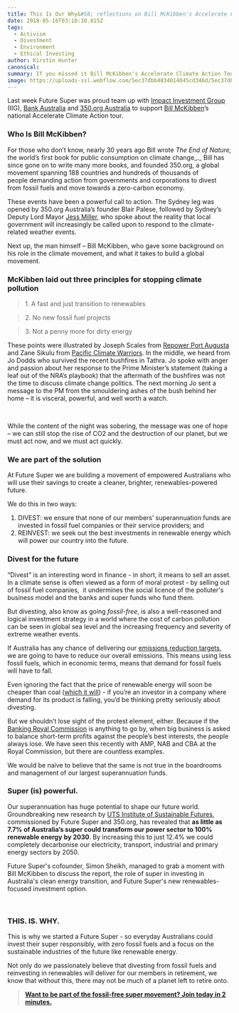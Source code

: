 ```yaml
---
title: This Is Our Why&#58; reflections on Bill McKibben's Accelerate Climate Action Tour
date: 2018-05-16T03:18:10.815Z
tags: 
  - Activism
  - Divestment
  - Environment
  - Ethical Investing
author: Kirstin Hunter
canonical: 
summary: If you missed it Bill McKibben's Accelerate Climate Action Tour, here's what you need to know. 
image: https://uploads-ssl.webflow.com/5ec37dbb4834014045cd346d/5ec37dbc4834018910cd3baa_this-is-our-why-blog-post%20(1).png
---
```


Last week Future Super was proud team up with [Impact Investment Group](https://www.impact-group.com.au/) (IIG), [Bank Australia](https://bankaust.com.au/) and [350.org Australia](http://www.350.org.au) to support [Bill McKibben](http://www.billmckibben.com/)’s national Accelerate Climate Action tour.

### Who Is Bill McKibben?

For those who don’t know, nearly 30 years ago Bill wrote _The End of Nature,_ the world’s first book for public consumption on climate change_._ Bill has since gone on to write many more books, and founded 350.org, a global movement spanning 188 countries and hundreds of thousands of people demanding action from governments and corporations to divest from fossil fuels and move towards a zero-carbon economy.

These events have been a powerful call to action. The Sydney leg was opened by 350.org Australia’s founder Blair Palese, followed by Sydney’s Deputy Lord Mayor [Jess Miller](https://www.smh.com.au/national/nsw/jess-miller-becomes-youngest-deputy-lord-mayor-of-city-of-sydney-20170919-gyk2ns.html), who spoke about the reality that local government will increasingly be called upon to respond to the climate-related weather events.

Next up, the man himself – Bill McKibben, who gave some background on his role in the climate movement, and what it takes to build a global movement. 

### **McKibben laid out three principles for stopping climate pollution**

> 1\. A fast and just transition to renewables

> 2\. No new fossil fuel projects

> 3\. Not a penny more for dirty energy

These points were illustrated by Joseph Scales from [Repower Port Augusta](http://repowerportaugusta.org/) and Zane Sikulu from [Pacific Climate Warriors](https://350pacific.org/pacific-climate-warriors/). In the middle, we heard from Jo Dodds who survived the recent bushfires in Tathra. Jo spoke with anger and passion about her response to the Prime Minister’s statement (taking a leaf out of the NRA’s playbook) that the aftermath of the bushfires was not the time to discuss climate change politics. The next morning Jo sent a message to the PM from the smouldering ashes of the bush behind her home – it is visceral, powerful, and well worth a watch.

 

While the content of the night was sobering, the message was one of hope – we can still stop the rise of CO2 and the destruction of our planet, but we must act now, and we must act quickly.

### **We are part of the solution**

At Future Super we are building a movement of empowered Australians who will use their savings to create a cleaner, brighter, renewables-powered future.

We do this in two ways:

1.  DIVEST: we ensure that none of our members’ superannuation funds are invested in fossil fuel companies or their service providers; and
2.  REINVEST: we seek out the best investments in renewable energy which will power our country into the future.

### **Divest for the future**

“Divest” is an interesting word in finance - in short, it means to sell an asset. In a climate sense is often viewed as a form of moral protest - by selling out of fossil fuel companies,  it undermines the social licence of the polluter's business model and the banks and super funds who fund them.

But divesting, also know as going _fossil-free_, is also a well-reasoned and logical investment strategy in a world where the cost of carbon pollution can be seen in global sea level and the increasing frequency and severity of extreme weather events.

If Australia has any chance of delivering our [emissions reduction targets](http://www.environment.gov.au/system/files/resources/c42c11a8-4df7-4d4f-bf92-4f14735c9baa/files/factsheet-australias-2030-climate-change-target.pdf), we are going to have to reduce our overall emissions. This means using less fossil fuels, which in economic terms, means that demand for fossil fuels will have to fall.

Even ignoring the fact that the price of renewable energy will soon be cheaper than coal ([which it will](https://www.forbes.com/sites/dominicdudley/2018/01/13/renewable-energy-cost-effective-fossil-fuels-2020/#3dd87d84ff2e)) - if you’re an investor in a company where demand for its product is falling, you’d be thinking pretty seriously about divesting.

But we shouldn’t lose sight of the protest element, either. Because if the [Banking Royal Commission](http://www.abc.net.au/news/story-streams/banking-royal-commission/) is anything to go by, when big business is asked to balance short-term profits against the people’s best interests, the people always lose. We have seen this recently with AMP, NAB and CBA at the Royal Commission, but there are countless examples.

We would be naïve to believe that the same is not true in the boardrooms and management of our largest superannuation funds.

### **Super (is) powerful.**

Our superannuation has huge potential to shape our future world. Groundbreaking new research by [UTS Institute of Sustainable Futures](https://www.uts.edu.au/research-and-teaching/our-research/institute-sustainable-futures/our-research/energy-and-climate/supercharging-clean-energy), commissioned by Future Super and 350.org, has revealed that **as little as 7.7% of Australia’s super could transform our power sector to 100% renewable energy** **by 2030**. By increasing this to just 12.4% we could completely decarbonise our electricity, transport, industrial and primary energy sectors by 2050.

Future Super's cofounder, Simon Sheikh, managed to grab a moment with Bill McKibben to discuss the report, the role of super in investing in Australia's clean energy transition, and Future Super's new renewables-focused investment option.

 

### **THIS. IS. WHY.**

This is why we started a Future Super - so everyday Australians could invest their super responsibly, with zero fossil fuels and a focus on the sustainable industries of the future like renewable energy.

Not only do we passionately believe that divesting from fossil fuels and reinvesting in renewables will deliver for our members in retirement, we know that without this, there may not be much of a planet left to retire onto.

> [**Want to be part of the fossil-free super movement? Join today in 2 minutes.**](http://www.myfuturesuper.com.au)

‍

